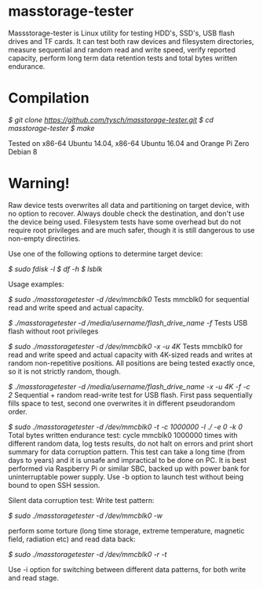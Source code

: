 # masstorage-tester

Massstorage-tester is Linux utility for testing HDD's, SSD's, USB flash drives and TF cards. 
It can test both raw devices and filesystem directories, measure sequential and random read and write speed, verify reported capacity, perform long term data retention tests and total bytes written endurance.

# Compilation

*$ git clone https://github.com/tysch/masstorage-tester.git*
*$ cd masstorage-tester*
*$ make*

Tested on x86-64 Ubuntu 14.04, x86-64 Ubuntu 16.04 and Orange Pi Zero Debian 8

# Warning! 
Raw device tests overwrites all data and partitioning on target device, with no option to recover. Always double check the destination, and don't use the device being used. Filesystem tests have some overhead but do not require root privileges and are much safer, though it is still dangerous to use non-empty directiries. 

Use one of the following options to determine target device:

*$ sudo fdisk -l*
*$ df -h*
*$ lsblk*

Usage examples:

*$ sudo ./masstoragetester -d /dev/mmcblk0*
Tests mmcblk0 for sequential read and write speed and actual capacity.

*$ ./masstoragetester -d /media/username/flash_drive_name -f*
Tests USB flash without root privileges

*$ sudo ./masstoragetester -d /dev/mmcblk0 -x -u 4K*
Tests mmcblk0 for read and write speed and actual capacity with 4K-sized reads and writes at random non-repetitive positions. All positions are being tested exactly once, so it is not strictly random, though. 

*$ ./masstoragetester -d /media/username/flash_drive_name -x -u 4K -f -c 2*
Sequential + random read-write test for USB flash. First pass sequentially fills space to test, second one overwrites it in different pseudorandom order.

*$ sudo ./masstoragetester -d /dev/mmcblk0 -t -c 1000000 -l ./ -e 0 -k 0*
Total bytes written endurance test: cycle mmcblk0 1000000 times with different random data, log tests results, do not halt on errors and print short summary for data corruption pattern. 
This test can take a long time (from days to years) and it is unsafe and impractical to be done on PC. It is best performed via Raspberry Pi or similar SBC, backed up with power bank for uninterruptable power supply. Use -b option to launch test without being bound to open SSH session.

Silent data corruption test:
Write test pattern:

*$ sudo ./masstoragetester -d /dev/mmcblk0 -w*

perform some torture (long time storage, extreme temperature, magnetic field, radiation etc) and read data back:

*$ sudo ./masstoragetester -d /dev/mmcblk0 -r -t*

Use -i option for switching between different data patterns, for both write and read stage. 
 
